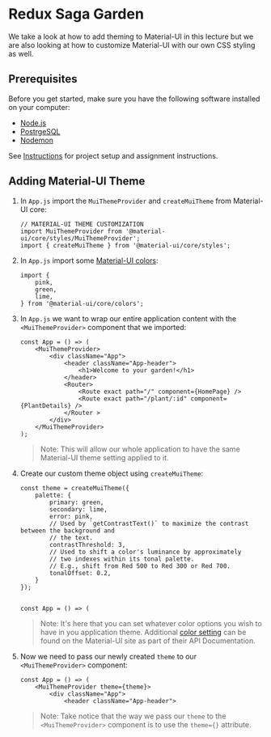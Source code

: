 # Redux Saga Garden

We take a look at how to add theming to Material-UI in this lecture but we are also looking at how to customize Material-UI with our own CSS styling as well.


## Prerequisites

Before you get started, make sure you have the following software installed on your computer:

- [Node.js](https://nodejs.org/en/)
- [PostrgeSQL](https://www.postgresql.org/)
- [Nodemon](https://nodemon.io/)

See [Instructions](./INSTRUCTIONS.md) for project setup and assignment instructions.


## Adding Material-UI Theme

1. In `App.js` import the `MuiThemeProvider` and `createMuiTheme` from Material-UI core:

    ```JS
    // MATERIAL-UI THEME CUSTOMIZATION
    import MuiThemeProvider from '@material-ui/core/styles/MuiThemeProvider';
    import { createMuiTheme } from '@material-ui/core/styles';
    ```

1. In `App.js` import some [Material-UI colors](https://material-ui.com/customization/color/#color-tool):

    ```JS
    import {
        pink,
        green,
        lime,
    } from '@material-ui/core/colors';
    ```

1. In `App.js` we want to wrap our entire application content with the `<MuiThemeProvider>` component that we imported:

    ```JS
    const App = () => (
        <MuiThemeProvider>
            <div className="App">
                <header className="App-header">
                    <h1>Welcome to your garden!</h1>
                </header>
                <Router>
                    <Route exact path="/" component={HomePage} />
                    <Route exact path="/plant/:id" component={PlantDetails} />
                </Router >
            </div>
        </MuiThemeProvider>
    );
    ```

    > Note: This will allow our whole application to have the same Material-UI theme setting applied to it.
    
1. Create our custom theme object using `createMuiTheme`:

    ```JS
    const theme = createMuiTheme({
        palette: {
            primary: green,
            secondary: lime,
            error: pink,
            // Used by `getContrastText()` to maximize the contrast between the background and
            // the text.
            contrastThreshold: 3,
            // Used to shift a color's luminance by approximately
            // two indexes within its tonal palette.
            // E.g., shift from Red 500 to Red 300 or Red 700.
            tonalOffset: 0.2,
        }
    });


    const App = () => (
    ```

    > Note: It's here that you can set whatever color options you wish to have in you application theme. Additional [color setting](https://material-ui.com/customization/palette/#color-tool) can be found on the Material-UI site as part of their API Documentation.

1. Now we need to pass our newly created `theme` to our `<MuiThemeProvider>` component:

    ```JS
    const App = () => (
        <MuiThemeProvider theme={theme}>
            <div className="App">
                <header className="App-header">
    ```

    > Note: Take notice that the way we pass our `theme` to the `<MuiThemeProvider>` component is to use the `theme={}` attribute.


